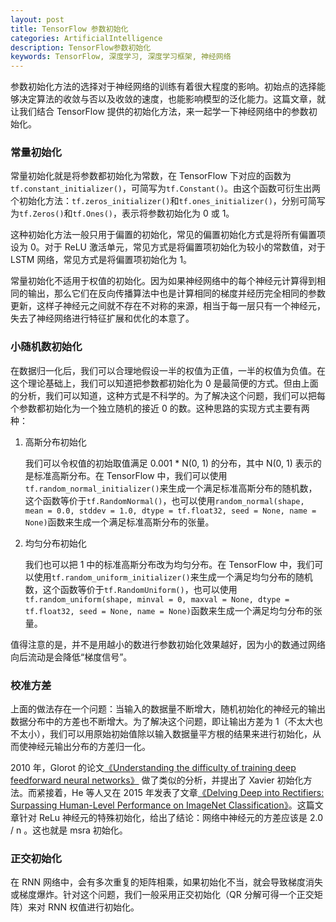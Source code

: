 ```yaml
---
layout: post
title: TensorFlow 参数初始化
categories: ArtificialIntelligence
description: TensorFlow参数初始化
keywords: TensorFlow, 深度学习, 深度学习框架, 神经网络
---
```


参数初始化方法的选择对于神经网络的训练有着很大程度的影响。初始点的选择能够决定算法的收敛与否以及收敛的速度，也能影响模型的泛化能力。这篇文章，就让我们结合 TensorFlow 提供的初始化方法，来一起学一下神经网络中的参数初始化。

### 常量初始化

常量初始化就是将参数都初始化为常数，在 TensorFlow 下对应的函数为 `tf.constant_initializer()`，可简写为`tf.Constant()`。由这个函数可衍生出两个初始化方法：`tf.zeros_initializer()`和`tf.ones_initializer()`，分别可简写为`tf.Zeros()`和`tf.Ones()`，表示将参数初始化为 0 或 1。

这种初始化方法一般只用于偏置的初始化，常见的偏置初始化方式是将所有偏置项设为 0。对于 ReLU 激活单元，常见方式是将偏置项初始化为较小的常数值，对于 LSTM 网络，常见方式是将偏置项初始化为 1。

常量初始化不适用于权值的初始化。因为如果神经网络中的每个神经元计算得到相同的输出，那么它们在反向传播算法中也是计算相同的梯度并经历完全相同的参数更新，这样子神经元之间就不存在不对称的来源，相当于每一层只有一个神经元，失去了神经网络进行特征扩展和优化的本意了。

### 小随机数初始化

在数据归一化后，我们可以合理地假设一半的权值为正值，一半的权值为负值。在这个理论基础上，我们可以知道把参数都初始化为 0 是最简便的方式。但由上面的分析，我们可以知道，这种方式是不科学的。为了解决这个问题，我们可以把每个参数都初始化为一个独立随机的接近 0 的数。这种思路的实现方式主要有两种：

1. 高斯分布初始化

   我们可以令权值的初始取值满足 0.001 * N(0, 1) 的分布，其中 N(0, 1) 表示的是标准高斯分布。在 TensorFlow 中，我们可以使用`tf.random_normal_initializer()`来生成一个满足标准高斯分布的随机数，这个函数等价于`tf.RandomNormal()`，也可以使用`random_normal(shape, mean = 0.0, stddev = 1.0, dtype = tf.float32, seed = None, name = None)`函数来生成一个满足标准高斯分布的张量。

2. 均匀分布初始化

   我们也可以把 1 中的标准高斯分布改为均匀分布。在 TensorFlow 中，我们可以使用`tf.random_uniform_initializer()`来生成一个满足均匀分布的随机数，这个函数等价于`tf.RandomUniform()`，也可以使用`tf.random_uniform(shape, minval = 0, maxval = None, dtype = tf.float32, seed = None, name = None)`函数来生成一个满足均匀分布的张量。

值得注意的是，并不是用越小的数进行参数初始化效果越好，因为小的数通过网络向后流动是会降低“梯度信号”。

### 校准方差

上面的做法存在一个问题：当输入的数据量不断增大，随机初始化的神经元的输出数据分布中的方差也不断增大。为了解决这个问题，即让输出方差为 1（不太大也不太小），我们可以用原始初始值除以输入数据量平方根的结果来进行初始化，从而使神经元输出分布的方差归一化。

2010 年，Glorot 的论文[《Understanding the difficulty of training deep feedforward neural networks》](http://citeseerx.ist.psu.edu/viewdoc/download?doi=10.1.1.207.2059&rep=rep1&type=pdf) 做了类似的分析，并提出了 Xavier 初始化方法。而紧接着，He 等人又在 2015 年发表了文章[《Delving Deep into Rectifiers: Surpassing Human-Level Performance on ImageNet Classification》](https://arxiv.org/pdf/1502.01852.pdf)。这篇文章针对 ReLu 神经元的特殊初始化，给出了结论：网络中神经元的方差应该是 2.0 / n 。这也就是 msra 初始化。

### 正交初始化

在 RNN 网络中，会有多次重复的矩阵相乘，如果初始化不当，就会导致梯度消失或梯度爆炸。针对这个问题，我们一般采用正交初始化（QR 分解可得一个正交矩阵）来对 RNN 权值进行初始化。